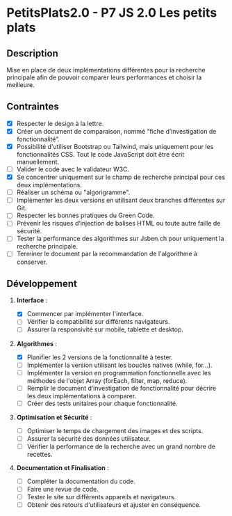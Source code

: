 # PetitsPlats2.0 - P7 JS 2.0 Les petits plats

## Description

Mise en place de deux implémentations différentes pour la recherche principale afin de pouvoir comparer leurs performances et choisir la meilleure.

## Contraintes

- [x] Respecter le design à la lettre.
- [x] Créer un document de comparaison, nommé “fiche d’investigation de fonctionnalité”.
- [x] Possibilité d'utiliser Bootstrap ou Tailwind, mais uniquement pour les fonctionnalités CSS. Tout le code JavaScript doit être écrit manuellement.
- [ ] Valider le code avec le validateur W3C.
- [x] Se concentrer uniquement sur le champ de recherche principal pour ces deux implémentations.
- [ ] Réaliser un schéma ou "algorigramme".
- [ ] Implémenter les deux versions en utilisant deux branches différentes sur Git.
- [ ] Respecter les bonnes pratiques du Green Code.
- [ ] Prévenir les risques d’injection de balises HTML ou toute autre faille de sécurité.
- [ ] Tester la performance des algorithmes sur Jsben.ch pour uniquement la recherche principale.
- [ ] Terminer le document par la recommandation de l'algorithme à conserver.

## Développement

1. **Interface** :

   - [x] Commencer par implémenter l'interface.
   - [ ] Vérifier la compatibilité sur différents navigateurs.
   - [ ] Assurer la responsivité sur mobile, tablette et desktop.

2. **Algorithmes** :

   - [x] Planifier les 2 versions de la fonctionnalité à tester.
   - [ ] Implémenter la version utilisant les boucles natives (while, for...).
   - [ ] Implémenter la version en programmation fonctionnelle avec les méthodes de l'objet Array (forEach, filter, map, reduce).
   - [ ] Remplir le document d’investigation de fonctionnalité pour décrire les deux implémentations à comparer.
   - [ ] Créer des tests unitaires pour chaque fonctionnalité.

3. **Optimisation et Sécurité** :

   - [ ] Optimiser le temps de chargement des images et des scripts.
   - [ ] Assurer la sécurité des données utilisateur.
   - [ ] Vérifier la performance de la recherche avec un grand nombre de recettes.

4. **Documentation et Finalisation** :
   - [ ] Compléter la documentation du code.
   - [ ] Faire une revue de code.
   - [ ] Tester le site sur différents appareils et navigateurs.
   - [ ] Obtenir des retours d'utilisateurs et ajuster en conséquence.
